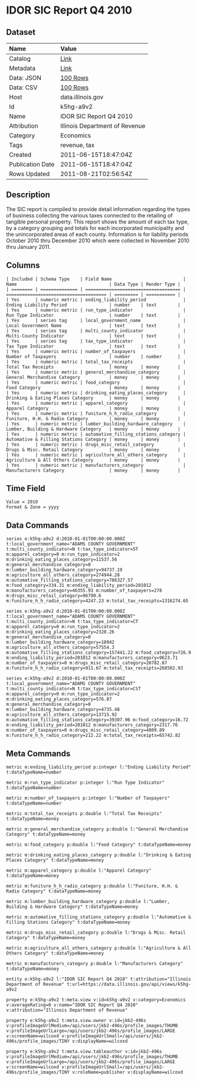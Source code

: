 # IDOR SIC Report Q4 2010

## Dataset

| Name | Value |
| :--- | :---- |
| Catalog | [Link](https://catalog.data.gov/dataset/idor-sic-report-q4-2010-12600) |
| Metadata | [Link](https://data.illinois.gov/api/views/k5hg-a9v2) |
| Data: JSON | [100 Rows](https://data.illinois.gov/api/views/k5hg-a9v2/rows.json?max_rows=100) |
| Data: CSV | [100 Rows](https://data.illinois.gov/api/views/k5hg-a9v2/rows.csv?max_rows=100) |
| Host | data.illinois.gov |
| Id | k5hg-a9v2 |
| Name | IDOR SIC Report Q4 2010 |
| Attribution | Illinois Department of Revenue |
| Category | Economics |
| Tags | revenue, tax |
| Created | 2011-06-15T18:47:04Z |
| Publication Date | 2011-06-15T18:47:04Z |
| Rows Updated | 2011-08-21T02:56:54Z |

## Description

The SIC report is compiled to provide detail information regarding the types of business collecting the various taxes connected to the retailing of tangible personal property. This report shows the amount of each tax type, by a category grouping and totals for each incorporated municipality and the unincorporated areas of each county.   Information is for liability periods October 2010 thru December 2010 which were collected in November 2010 thru January 2011.

## Columns

```ls
| Included | Schema Type    | Field Name                           | Name                                   | Data Type | Render Type |
| ======== | ============== | ==================================== | ====================================== | ========= | =========== |
| Yes      | numeric metric | ending_liability_period              | Ending Liability Period                | number    | text        |
| Yes      | numeric metric | run_type_indicator                   | Run Type Indicator                     | number    | text        |
| Yes      | series tag     | local_government_name                | Local Government Name                  | text      | text        |
| Yes      | series tag     | multi_county_indicator               | Multi-County Indicator                 | text      | text        |
| Yes      | series tag     | tax_type_indicator                   | Tax Type Indicator                     | text      | text        |
| Yes      | numeric metric | number_of_taxpayers                  | Number of Taxpayers                    | number    | number      |
| Yes      | numeric metric | total_tax_receipts                   | Total Tax Receipts                     | money     | money       |
| Yes      | numeric metric | general_merchandise_category         | General Merchandise Category           | money     | money       |
| Yes      | numeric metric | food_category                        | Food Category                          | money     | money       |
| Yes      | numeric metric | drinking_eating_places_category      | Drinking & Eating Places Category      | money     | money       |
| Yes      | numeric metric | apparel_category                     | Apparel Category                       | money     | money       |
| Yes      | numeric metric | funiture_h_h_radio_category          | Funiture, H.H. & Radio Category        | money     | money       |
| Yes      | numeric metric | lumber_building_hardware_category    | Lumber, Building & Hardware Category   | money     | money       |
| Yes      | numeric metric | automative_filling_stations_category | Automative & Filling Stations Category | money     | money       |
| Yes      | numeric metric | drugs_misc_retail_category           | Drugs & Misc. Retail Category          | money     | money       |
| Yes      | numeric metric | agriculture_all_others_category      | Agriculture & All Others Category      | money     | money       |
| Yes      | numeric metric | manufacturers_category               | Manufacturers Category                 | money     | money       |
```

## Time Field

```ls
Value = 2010
Format & Zone = yyyy
```

## Data Commands

```ls
series e:k5hg-a9v2 d:2010-01-01T00:00:00.000Z t:local_government_name="ADAMS COUNTY GOVERNMENT" t:multi_county_indicator=N t:tax_type_indicator=ST m:apparel_category=0 m:run_type_indicator=2 m:drinking_eating_places_category=11537.56 m:general_merchandise_category=0 m:lumber_building_hardware_category=94737.19 m:agriculture_all_others_category=274944.28 m:automative_filling_stations_category=786327.57 m:food_category=334.31 m:ending_liability_period=201012 m:manufacturers_category=46355.93 m:number_of_taxpayers=278 m:drugs_misc_retail_category=96790.6 m:funiture_h_h_radio_category=4247.23 m:total_tax_receipts=1316274.65

series e:k5hg-a9v2 d:2010-01-01T00:00:00.000Z t:local_government_name="ADAMS COUNTY GOVERNMENT" t:multi_county_indicator=N t:tax_type_indicator=CT m:apparel_category=0 m:run_type_indicator=2 m:drinking_eating_places_category=2320.26 m:general_merchandise_category=0 m:lumber_building_hardware_category=18942 m:agriculture_all_others_category=57554.3 m:automative_filling_stations_category=157441.22 m:food_category=726.9 m:ending_liability_period=201012 m:manufacturers_category=9623.71 m:number_of_taxpayers=0 m:drugs_misc_retail_category=20782.87 m:funiture_h_h_radio_category=911.67 m:total_tax_receipts=268502.93

series e:k5hg-a9v2 d:2010-01-01T00:00:00.000Z t:local_government_name="ADAMS COUNTY GOVERNMENT" t:multi_county_indicator=N t:tax_type_indicator=CST m:apparel_category=0 m:run_type_indicator=2 m:drinking_eating_places_category=576.87 m:general_merchandise_category=0 m:lumber_building_hardware_category=4735.48 m:agriculture_all_others_category=13715.92 m:automative_filling_stations_category=39307.96 m:food_category=16.72 m:ending_liability_period=201012 m:manufacturers_category=2317.76 m:number_of_taxpayers=0 m:drugs_misc_retail_category=4809.89 m:funiture_h_h_radio_category=212.22 m:total_tax_receipts=65742.82
```

## Meta Commands

```ls
metric m:ending_liability_period p:integer l:"Ending Liability Period" t:dataTypeName=number

metric m:run_type_indicator p:integer l:"Run Type Indicator" t:dataTypeName=number

metric m:number_of_taxpayers p:integer l:"Number of Taxpayers" t:dataTypeName=number

metric m:total_tax_receipts p:double l:"Total Tax Receipts" t:dataTypeName=money

metric m:general_merchandise_category p:double l:"General Merchandise Category" t:dataTypeName=money

metric m:food_category p:double l:"Food Category" t:dataTypeName=money

metric m:drinking_eating_places_category p:double l:"Drinking & Eating Places Category" t:dataTypeName=money

metric m:apparel_category p:double l:"Apparel Category" t:dataTypeName=money

metric m:funiture_h_h_radio_category p:double l:"Funiture, H.H. & Radio Category" t:dataTypeName=money

metric m:lumber_building_hardware_category p:double l:"Lumber, Building & Hardware Category" t:dataTypeName=money

metric m:automative_filling_stations_category p:double l:"Automative & Filling Stations Category" t:dataTypeName=money

metric m:drugs_misc_retail_category p:double l:"Drugs & Misc. Retail Category" t:dataTypeName=money

metric m:agriculture_all_others_category p:double l:"Agriculture & All Others Category" t:dataTypeName=money

metric m:manufacturers_category p:double l:"Manufacturers Category" t:dataTypeName=money

entity e:k5hg-a9v2 l:"IDOR SIC Report Q4 2010" t:attribution="Illinois Department of Revenue" t:url=https://data.illinois.gov/api/views/k5hg-a9v2

property e:k5hg-a9v2 t:meta.view v:id=k5hg-a9v2 v:category=Economics v:averageRating=0 v:name="IDOR SIC Report Q4 2010" v:attribution="Illinois Department of Revenue"

property e:k5hg-a9v2 t:meta.view.owner v:id=jkb2-496s v:profileImageUrlMedium=/api/users/jkb2-496s/profile_images/THUMB v:profileImageUrlLarge=/api/users/jkb2-496s/profile_images/LARGE v:screenName=wilcoxd v:profileImageUrlSmall=/api/users/jkb2-496s/profile_images/TINY v:displayName=wilcoxd

property e:k5hg-a9v2 t:meta.view.tableauthor v:id=jkb2-496s v:profileImageUrlMedium=/api/users/jkb2-496s/profile_images/THUMB v:profileImageUrlLarge=/api/users/jkb2-496s/profile_images/LARGE v:screenName=wilcoxd v:profileImageUrlSmall=/api/users/jkb2-496s/profile_images/TINY v:roleName=publisher v:displayName=wilcoxd
```